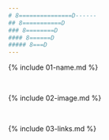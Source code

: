 ```yaml
---
# 8===============D------
## 8===========D
### 8========D
#### 8======D
##### 8===D
---
```


{% include 01-name.md %}

<br>

{% include 02-image.md %}

<br>

{% include 03-links.md %}

